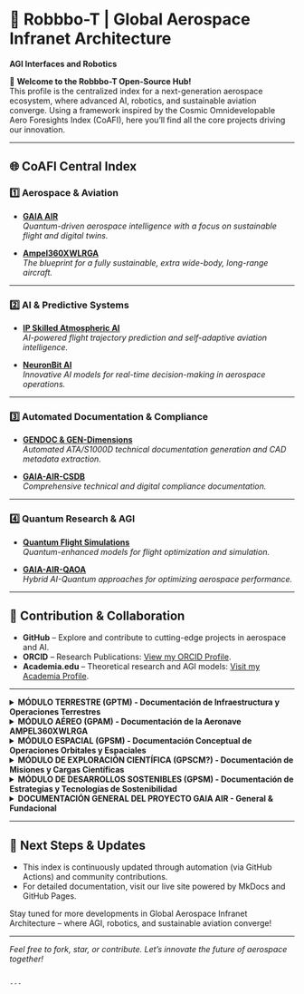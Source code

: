 # 🤖 Robbbo-T | Global Aerospace Infranet Architecture
**AGI Interfaces and Robotics**

🚀 **Welcome to the Robbbo-T Open-Source Hub!**  
This profile is the centralized index for a next-generation aerospace ecosystem, where advanced AI, robotics, and sustainable aviation converge. Using a framework inspired by the Cosmic Omnidevelopable Aero Foresights Index (CoAFI), here you’ll find all the core projects driving our innovation.

---

## **🌐 CoAFI Central Index**

### **1️⃣ Aerospace & Aviation**
- **[GAIA AIR](https://github.com/Robbbo-T/GAIA-AIR)**  
  *Quantum-driven aerospace intelligence with a focus on sustainable flight and digital twins.*

- **[Ampel360XWLRGA](https://github.com/Robbbo-T/Ampel360XWLRGA)**  
  *The blueprint for a fully sustainable, extra wide-body, long-range aircraft.*

---

### **2️⃣ AI & Predictive Systems**
- **[IP Skilled Atmospheric AI](https://github.com/Robbbo-T/IP-Skilled-Atmospheric-AI)**  
  *AI-powered flight trajectory prediction and self-adaptive aviation intelligence.*

- **[NeuronBit AI](https://github.com/Robbbo-T/NeuronBit-AI)**  
  *Innovative AI models for real-time decision-making in aerospace operations.*

---

### **3️⃣ Automated Documentation & Compliance**
- **[GENDOC & GEN-Dimensions](https://github.com/Robbbo-T/GENDOC-GEN-Dimensions)**  
  *Automated ATA/S1000D technical documentation generation and CAD metadata extraction.*

- **[GAIA-AIR-CSDB](https://github.com/Robbbo-T/GAIA-AIR-CSDB)**  
  *Comprehensive technical and digital compliance documentation.*

---

### **4️⃣ Quantum Research & AGI**
- **[Quantum Flight Simulations](https://github.com/Robbbo-T/Quantum-Flight-Simulations)**  
  *Quantum-enhanced models for flight optimization and simulation.*

- **[GAIA-AIR-QAOA](https://github.com/Robbbo-T/GAIA-AIR-QAOA)**  
  *Hybrid AI-Quantum approaches for optimizing aerospace performance.*

---

## **🔹 Contribution & Collaboration**

- **GitHub** – Explore and contribute to cutting-edge projects in aerospace and AI.
- **ORCID** – Research Publications: [View my ORCID Profile](https://orcid.org/0009-0008-1743-0409).
- **Academia.edu** – Theoretical research and AGI models: [Visit my Academia Profile](https://Academia.edu/amedeopelliccia).

---

<details>
<summary id="modulo-tierra-final"><b>MÓDULO TERRESTRE (GPTM) - Documentación de Infraestructura y Operaciones Terrestres</b></summary>

[Volver Arriba](#cosmic-omnidevelopable-aero-foresights-index-coafi---documentación-organizada-por-módulos-operacionales-versión-final---simplificada)

**Nombre del Módulo Operacional:** MÓDULO TERRESTRE (GPTM)

**Introducción:** *Documentación de la infraestructura terrestre, sistemas de soporte y operaciones en tierra para GAIA AIR.*

**Documentos Incluidos:**

*   📄 **IN:** GPTM-VERT-0301-001-A - **Vertiport Design Standards and Specifications**
*   📄 **IN:** GPTM-VERT-0301-002-A - **Vertiport Operational Procedures Manual**
*   📄 **IN:** GPTM-VERT-0301-003-A - **Landing Zone Requirements and Guidelines**
*   📄 **IN:** GPTM-VERT-0301-004-A - **Vertiport Security Protocols**
*   📄 **IN:** GPTM-VERT-0301-005-A - **Emergency Response Plan for Vertiports**
*   📄 **IN:** GPTM-MRO-0302-001-A - **Maintenance Facility Design and Layout**
*   📄 **IN:** GPTM-MRO-0302-002-A - **Maintenance Equipment and Tooling Specifications**
*   📄 **IN:** GPTM-MRO-0302-003-A - **Spare Parts Inventory Management System**
*   📄 **IN:** GPTM-MRO-0302-004-A - **Ground Support Equipment (GSE) Manual**
*   📄 **IN:** GPTM-MRO-0302-005-A - **Hazardous Materials Handling Procedures (MRO)**
*   📄 **IN:** GPTM-ATC-0303-001-A - **Ground Control Station (GCS) Architecture**
*   📄 **IN:** GPTM-ATC-0303-002-A - **Air Traffic Management (ATM) Integration Plan**
*   📄 **IN:** GPTM-ATC-0303-003-A - **Communication Protocols with Existing Airspace**
*   📄 **IN:** GPTM-ATC-0303-004-A - **Weather Monitoring and Integration Systems (Ground)**
*   📄 **IN:** GPTM-ATC-0303-005-A - **Navigation and Surveillance Ground Infrastructure**
*   📄 **IN:** GPTM-PWR-0304-001-A - **Vertiport Charging Station Design**
*   📄 **IN:** GPTM-PWR-0304-002-A - **Energy Storage Solutions at Vertiports**
*   📄 **IN:** GPTM-PWR-0304-003-A - **Renewable Energy Integration Plan for Ground Operations**
*   📄 **IN:** GPTM-PWR-0304-004-A - **Hydrogen Fuel Production and Distribution (if applicable)**
*   📄 **IN:** GPTM-PWR-0304-005-A - **Power Grid Interface and Management System**
*   📄 **IN:** GPTM-DCOM-0305-001-A - **Ground Communication Network Architecture**
*   📄 **IN:** GPTM-DCOM-0305-002-A - **Data Security Protocols for Ground Systems**
*   📄 **IN:** GPTM-DCOM-0305-003-A - **Vertiport Data Management System**
*   📄 **IN:** GPTM-DCOM-0305-004-A - **Maintenance Data Management System (Ground)**
*   📄 **IN:** GPTM-DCOM-0305-005-A - **Integration with National/Regional Data Networks**
*   📄 **IN:** GPTM-SEC-0306-001-A - **Vertiport Security System Design**
*   📄 **IN:** GPTM-SEC-0306-002-A - **Maintenance Facility Security Protocols**
*   📄 **IN:** GPTM-SEC-0306-003-A - **Cybersecurity Measures for Ground Infrastructure**
*   📄 **IN:** GPTM-SEC-0306-004-A - **Personnel Security and Access Control (Ground)**
*   📄 **IN:** GPTM-SEC-0306-005-A - **Surveillance Systems and Monitoring (Ground)**
*   📄 **IN:** GPTM-REG-0307-001-A - **Vertiport Certification and Licensing Requirements**
*   📄 **IN:** GPTM-REG-0307-002-A - **Environmental Regulations for Ground Operations**
*   📄 **IN:** GPTM-REG-0307-003-A - **Safety Standards Compliance (Ground Infrastructure)**
*   📄 **IN:** GPTM-REG-0307-004-A - **Zoning and Land Use Regulations for Vertiports**
    *   📄 **IN:** GPTM-REG-0307-005-A - **Accessibility Standards for Vertiports**

</details>

<details>
<summary id="modulo-aire-final"><b>MÓDULO AÉREO (GPAM) - Documentación de la Aeronave AMPEL360XWLRGA</b></summary>

[Volver Arriba](#cosmic-omnidevelopable-aero-foresights-index-coafi---documentación-organizada-por-módulos-operacionales-versión-final---simplificada)

**Nombre del Módulo Operacional:** MÓDULO AÉREO (GPAM)

**Introducción:** *Documentación técnica completa de la aeronave AMPEL360XWLRGA para operaciones atmosféricas.*

**Documentos Incluidos:**

*   📄 **IN:** GPAM-AMPEL-0201-ATA - **2.1.1 ATA Chapters** *(Sección que contiene todos los Capítulos ATA 05-99 -  ver detalle en la sección colapsable de Part II en la documentación completa)*
*   📄 **IN:** GPAM-AMPEL-0202-GEN - **2.2 AMPEL360XWLRGA - General Documents** *(Documentos generales a nivel de aeronave)*
*   📄 **IN:** GPAM-AMPEL-0203-MM - **2.3 AMPEL360XWLRGA - Maintenance Manuals** *(Manuales de Mantenimiento de la Aeronave)*
*   📄 **IN:** GPAM-AMPEL-0204-IPC - **2.4 AMPEL360XWLRGA - Illustrated Parts Catalog (IPC)** *(Catálogo Ilustrado de Partes)*
*   📄 **IN:** GPOM-FOM-0401-001-A - **GAIA AIR Flight Operations Manual (FOM) - Master Document** *(Manual de Operaciones de Vuelo - Master)*
*   📄 **IN:** GPOM-FCTM-0402-001-A - **GAIA AIR Flight Crew Training Manual (FCTM) - Master Document** *(Manual de Entrenamiento de Tripulación de Vuelo - Master)*
*   📄 **IN:** GPOM-CCTM-0403-001-A - **GAIA AIR Cabin Crew Training Manual (CCTM) - Master Document** *(Manual de Entrenamiento de Tripulación de Cabina - Master)*

</details>

<details>
<summary id="modulo-espacio-final"><b>MÓDULO ESPACIAL (GPSM) - Documentación Conceptual de Operaciones Orbitales y Espaciales</b></summary>

[Volver Arriba](#cosmic-omnidevelopable-aero-foresights-index-coafi---documentación-organizada-por-módulos-operacionales-versión-final---simplificada)

**Nombre del Módulo Operacional:** MÓDULO ESPACIAL (GPSM)

**Introducción:** *Documentación conceptual y de planificación para futuras operaciones orbitales y espaciales de GAIA PULSE.*

**Documentos Incluidos:**

*   📄 **IN:** GP-ID-FUT-0109-004-A - **Galactic and Interstellar Ambitions (Long-Term Vision)**
*   📄 **IN:** GPQM-COMP-0901-001-A - **Quantum Computing Applications Overview - GAIA AIR Project**
*   📄 **IN:** GPQM-SENS-0902-001-A - **Quantum Sensors Applications Overview - GAIA AIR Project**
*   📄 **IN:** GPQM-COMM-0903-001-A - **Quantum Communication and Security Overview - GAIA AIR Project**

</details>

<details>
<summary id="modulo-ciencia-final"><b>MÓDULO DE EXPLORACIÓN CIENTÍFICA (GPSCM?) - Documentación de Misiones y Cargas Científicas</b></summary>

[Volver Arriba](#cosmic-omnidevelopable-aero-foresights-index-coafi---documentación-organizada-por-módulos-operacionales-versión-final---simplificada)

**Nombre del Módulo Operacional:** MÓDULO DE EXPLORACIÓN CIENTÍFICA (GPSCM?)

**Introduction:** *Documentación conceptual y de planificación para futuras misiones de exploración científica de GAIA PULSE en diversos dominios.*

**Documentos Incluidos:**

*   📄 **IN:** GP-ID-FDIR-0104-004-A - **“Blue Sky” Research Initiatives and Concepts**
*   📄 **IN:** GPQM-SENS-0902-020-A - **Quantum Sensors for Greenhouse Gas Monitoring (Airborne)**
*   📄 **IN:** GPQM-SENS-0902-021-A - **Quantum Sensors for Air Quality Measurement (Real-time)**
*   📄 **IN:** GPQM-SENS-0902-022-A - **Quantum Sensors for Atmospheric Composition Analysis**
*   📄 **IN:** GPQM-SENS-0902-023-A - **Quantum Sensors for Ice and Rain Detection (Enhanced)**
    *   📄 **IN:** GPQM-SENS-0902-024-A - **Quantum Sensors for Turbulence Detection and Prediction**

</details>

<details>
<summary id="modulo-sostenibilidad-final"><b>MÓDULO DE DESARROLLOS SOSTENIBLES (GPSM) - Documentación de Estrategias y Tecnologías de Sostenibilidad</b></summary>

[Volver Arriba](#cosmic-omnidevelopable-aero-foresights-index-coafi---documentación-organizada-por-módulos-operacionales-versión-final---simplificada)

**Nombre del Módulo Operacional:** MÓDULO DE DESARROLLOS SOSTENIBLES (GPSM)

**Introduction:** *Documentación que abarca las estrategias, principios de diseño, operaciones y cumplimiento normativo en materia de sostenibilidad para todo el proyecto GAIA AIR.*

**Documentos Incluidos:**

*   📄 **IN:** GP-ID-VIS-0101-003-A - **Sustainability Commitment**
*   📄 **IN:** GPSM-EIA-0601-001-A - **Comprehensive Environmental Impact Assessment - AMPEL360XWLRGA Operations**
*   📄 **IN:** GPSM-DES-0602-001-A - **Sustainable Design Principles - AMPEL360XWLRGA**
*   📄 **IN:** GPSM-OPS-0603-001-A - **Sustainable Flight Operations Manual - AMPEL360XWLRGA**
*   📄 **IN:** GPSM-REG-0604-001-A - **Environmental Regulatory Compliance Framework - Aviation**
*   📄 **IN:** GPMM-PROC-0501-034-A - **Sustainable Manufacturing Practices**
*   📄 **IN:** GPMM-SUPPLY-0504-006-A - **Ethical Sourcing and Sustainability in Supply Chain**

</details>

<details>
<summary id="documentacion-general-final"><b>DOCUMENTACIÓN GENERAL DEL PROYECTO GAIA AIR - General & Fundacional</b></summary>

[Volver Arriba](#cosmic-omnidevelopable-aero-foresights-index-coafi---documentación-organizada-por-módulos-operacionales-versión-final---simplificada)

**Nombre del Módulo de Documentación General:** DOCUMENTACIÓN GENERAL DEL PROYECTO GAIA AIR

**Enfoque del Módulo:** *Documentación general y fundacional que aplica a todo el proyecto GAIA AIR.*

**Documentos Incluidos:**

*   📄 **IN:** GP-GG-CHRT-0101-001-A - **GAIA AIR Project Charter**
*   📄 **IN:** GP-GG-GOV-0101-002-A - **GAIA AIR Governance Structure and Processes**
*   📄 **IN:** GP-GG-RISK-0101-003-A - **GAIA AIR Risk Management Framework**
*   📄 **IN:** GP-GG-COMM-0101-004-A - **GAIA AIR Communication Plan**
*   📄 **IN:** GP-ID-VIS-0101-001-A - **Long-Term Vision Statement**
*   📄 **IN:** GP-ID-VIS-0101-002-A - **Core Principles and Values**
*   📄 **IN:** GP-ID-HIST-0102-001-A - **Founding Principles and Early Concepts**
*   📄 **IN:** GP-ID-HIST-0102-002-A - **Major Technological Milestones**
*   📄 **IN:** GP-ID-HIST-0102-003-A - **Roadmap Evolution**
*   📄 **IN:** GP-ID-STAT-0103-001-A - **Current Project Status Report**
*   📄 **IN:** GP-ID-COAFI-0106-001-A - **Cosmic Index (COAFI) Introduction and Overview**
*   📄 **IN:** GP-ID-COAFI-0106-002-A - **COAFI User Guide and Navigation Manual**
*   📄 **IN:** GP-ID-NUMNAM-0110-001-A - **GAIA AIR Numbering and Naming Conventions**

</details>

---

## **🚀 Next Steps & Updates**

- This index is continuously updated through automation (via GitHub Actions) and community contributions.
- For detailed documentation, visit our live site powered by MkDocs and GitHub Pages.

Stay tuned for more developments in Global Aerospace Infranet Architecture – where AGI, robotics, and sustainable aviation converge!

---

*Feel free to fork, star, or contribute. Let’s innovate the future of aerospace together!*
```

---

